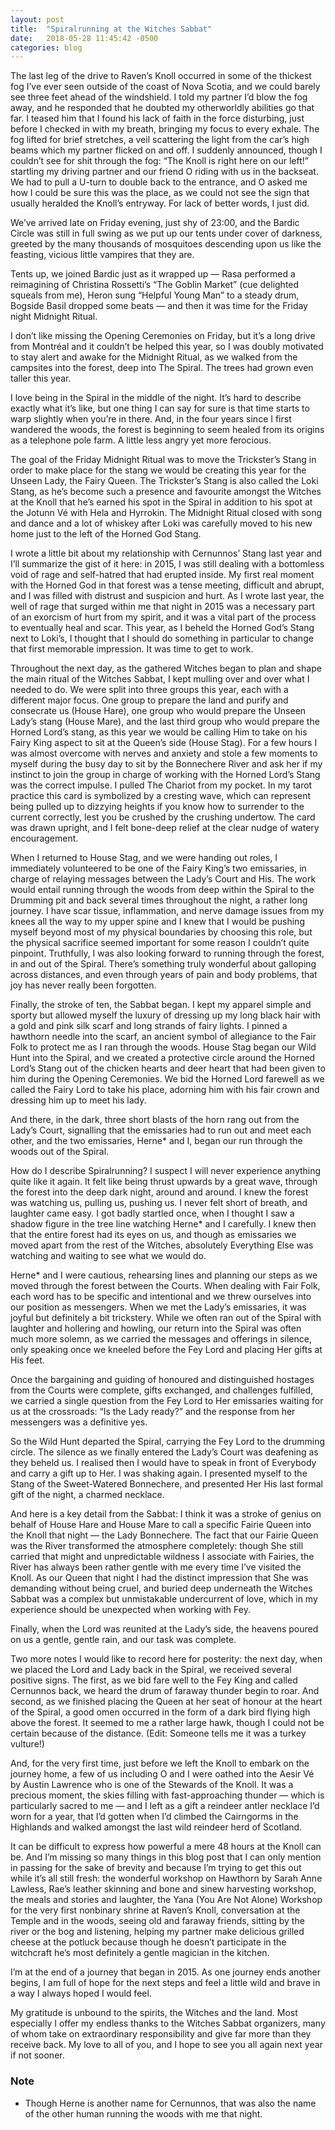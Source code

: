 ```yaml
---
layout: post
title:  "Spiralrunning at the Witches Sabbat"
date:   2018-05-28 11:45:42 -0500
categories: blog
---
```


The last leg of the drive to Raven’s Knoll occurred in some of the thickest fog I’ve ever seen outside of the coast of Nova Scotia, and we could barely see three feet ahead of the windshield. I told my partner I’d blow the fog away, and he responded that he doubted my otherworldly abilities go that far. I teased him that I found his lack of faith in the force disturbing, just before I checked in with my breath, bringing my focus to every exhale. The fog lifted for brief stretches, a veil scattering the light from the car’s high beams which my partner flicked on and off. I suddenly announced, though I couldn’t see for shit through the fog: “The Knoll is right here on our left!” startling my driving partner and our friend O riding with us in the backseat. We had to pull a U-turn to double back to the entrance, and O asked me how I could be sure this was the place, as we could not see the sign that usually heralded the Knoll’s entryway. For lack of better words, I just did.

We’ve arrived late on Friday evening, just shy of 23:00, and the Bardic Circle was still in full swing as we put up our tents under cover of darkness, greeted by the many thousands of mosquitoes descending upon us like the feasting, vicious little vampires that they are.

Tents up, we joined Bardic just as it wrapped up — Rasa performed a reimagining of Christina Rossetti’s “The Goblin Market” (cue delighted squeals from me), Heron sung “Helpful Young Man” to a steady drum, Bogside Basil dropped some beats — and then it was time for the Friday night Midnight Ritual.

I don’t like missing the Opening Ceremonies on Friday, but it’s a long drive from Montréal and it couldn’t be helped this year, so I was doubly motivated to stay alert and awake for the Midnight Ritual, as we walked from the campsites into the forest, deep into The Spiral. The trees had grown even taller this year.

I love being in the Spiral in the middle of the night. It’s hard to describe exactly what it’s like, but one thing I can say for sure is that time starts to warp slightly when you’re in there. And, in the four years since I first wandered the woods, the forest is beginning to seem healed from its origins as a telephone pole farm. A little less angry yet more ferocious.

The goal of the Friday Midnight Ritual was to move the Trickster’s Stang in order to make place for the stang we would be creating this year for the Unseen Lady, the Fairy Queen. The Trickster’s Stang is also called the Loki Stang, as he’s become such a presence and favourite amongst the Witches at the Knoll that he’s earned his spot in the Spiral in addition to his spot at the Jotunn Vé with Hela and Hyrrokin. The Midnight Ritual closed with song and dance and a lot of whiskey after Loki was carefully moved to his new home just to the left of the Horned God Stang.

I wrote a little bit about my relationship with Cernunnos’ Stang last year and I’ll summarize the gist of it here: in 2015, I was still dealing with a bottomless void of rage and self-hatred that had erupted inside. My first real moment with the Horned God in that forest was a tense meeting, difficult and abrupt, and I was filled with distrust and suspicion and hurt. As I wrote last year, the well of rage that surged within me that night in 2015 was a necessary part of an exorcism of hurt from my spirit, and it was a vital part of the process to eventually heal and scar. This year, as I beheld the Horned God’s Stang next to Loki’s, I thought that I should do something in particular to change that first memorable impression. It was time to get to work.

Throughout the next day, as the gathered Witches began to plan and shape the main ritual of the Witches Sabbat, I kept mulling over and over what I needed to do. We were split into three groups this year, each with a different major focus. One group to prepare the land and purify and consecrate us (House Hare), one group who would prepare the Unseen Lady’s stang (House Mare), and the last third group who would prepare the Horned Lord’s stang, as this year we would be calling Him to take on his Fairy King aspect to sit at the Queen’s side (House Stag). For a few hours I was almost overcome with nerves and anxiety and stole a few moments to myself during the busy day to sit by the Bonnechere River and ask her if my instinct to join the group in charge of working with the Horned Lord’s Stang was the correct impulse. I pulled The Chariot from my pocket. In my tarot practice this card is symbolized by a cresting wave, which can represent being pulled up to dizzying heights if you know how to surrender to the current correctly, lest you be crushed by the crushing undertow. The card was drawn upright, and I felt bone-deep relief at the clear nudge of watery encouragement.

When I returned to House Stag, and we were handing out roles, I immediately volunteered to be one of the Fairy King’s two emissaries, in charge of relaying messages between the Lady’s Court and His. The work would entail running through the woods from deep within the Spiral to the Drumming pit and back several times throughout the night, a rather long journey. I have scar tissue, inflammation, and nerve damage issues from my knees all the way to my upper spine and I knew that I would be pushing myself beyond most of my physical boundaries by choosing this role, but the physical sacrifice seemed important for some reason I couldn’t quite pinpoint. Truthfully, I was also looking forward to running through the forest, in and out of the Spiral. There’s something truly wonderful about galloping across distances, and even through years of pain and body problems, that joy has never really been forgotten.

Finally, the stroke of ten, the Sabbat began. I kept my apparel simple and sporty but allowed myself the luxury of dressing up my long black hair with a gold and pink silk scarf and long strands of fairy lights. I pinned a hawthorn needle into the scarf, an ancient symbol of allegiance to the Fair Folk to protect me as I ran through the woods. House Stag began our Wild Hunt into the Spiral, and we created a protective circle around the Horned Lord’s Stang out of the chicken hearts and deer heart that had been given to him during the Opening Ceremonies. We bid the Horned Lord farewell as we called the Fairy Lord to take his place, adorning him with his fair crown and dressing him up to meet his lady.

And there, in the dark, three short blasts of the horn rang out from the Lady’s Court, signalling that the emissaries had to run out and meet each other, and the two emissaries, Herne* and I, began our run through the woods out of the Spiral.

How do I describe Spiralrunning? I suspect I will never experience anything quite like it again. It felt like being thrust upwards by a great wave, through the forest into the deep dark night, around and around. I knew the forest was watching us, pulling us, pushing us. I never felt short of breath, and laughter came easy. I got badly startled once, when I thought I saw a shadow figure in the tree line watching Herne* and I carefully. I knew then that the entire forest had its eyes on us, and though as emissaries we moved apart from the rest of the Witches, absolutely Everything Else was watching and waiting to see what we would do.

Herne* and I were cautious, rehearsing lines and planning our steps as we moved through the forest between the Courts. When dealing with Fair Folk, each word has to be specific and intentional and we threw ourselves into our position as messengers. When we met the Lady’s emissaries, it was joyful but definitely a bit trickstery. While we often ran out of the Spiral with laughter and hollering and howling, our return into the Spiral was often much more solemn, as we carried the messages and offerings in silence, only speaking once we kneeled before the Fey Lord and placing Her gifts at His feet.

Once the bargaining and guiding of honoured and distinguished hostages from the Courts were complete, gifts exchanged, and challenges fulfilled, we carried a single question from the Fey Lord to Her emissaries waiting for us at the crossroads: “Is the Lady ready?” and the response from her messengers was a definitive yes.

So the Wild Hunt departed the Spiral, carrying the Fey Lord to the drumming circle. The silence as we finally entered the Lady’s Court was deafening as they beheld us. I realised then I would have to speak in front of Everybody and carry a gift up to Her. I was shaking again. I presented myself to the Stang of the Sweet-Watered Bonnechere, and presented Her His last formal gift of the night, a charmed necklace.

And here is a key detail from the Sabbat: I think it was a stroke of genius on behalf of House Hare and House Mare to call a specific Fairie Queen into the Knoll that night — the Lady Bonnechere. The fact that our Fairie Queen was the River transformed the atmosphere completely: though She still carried that might and unpredictable wildness I associate with Fairies, the River has always been rather gentle with me every time I’ve visited the Knoll. As our Queen that night I had the distinct impression that She was demanding without being cruel, and buried deep underneath the Witches Sabbat was a complex but unmistakable undercurrent of love, which in my experience should be unexpected when working with Fey.

Finally, when the Lord was reunited at the Lady’s side, the heavens poured on us a gentle, gentle rain, and our task was complete.

Two more notes I would like to record here for posterity: the next day, when we placed the Lord and Lady back in the Spiral, we received several positive signs. The first, as we bid fare well to the Fey King and called Cernunnos back, we heard the drum of faraway thunder begin to roar. And second, as we finished placing the Queen at her seat of honour at the heart of the Spiral, a good omen occurred in the form of a dark bird flying high above the forest. It seemed to me a rather large hawk, though I could not be certain because of the distance. (Edit: Someone tells me it was a turkey vulture!)

And, for the very first time, just before we left the Knoll to embark on the journey home, a few of us including O and I were oathed into the Aesir Vé by Austin Lawrence who is one of the Stewards of the Knoll. It was a precious moment, the skies filling with fast-approaching thunder — which is particularly sacred to me — and I left as a gift a reindeer antler necklace I’d worn for a year, that I’d gotten when I’d climbed the Cairngorms in the Highlands and walked amongst the last wild reindeer herd of Scotland.

It can be difficult to express how powerful a mere 48 hours at the Knoll can be. And I’m missing so many things in this blog post that I can only mention in passing for the sake of brevity and because I’m trying to get this out while it’s all still fresh: the wonderful workshop on Hawthorn by Sarah Anne Lawless, Rae’s leather skinning and bone and sinew harvesting workshop, the meals and stories and laughter, the Yana (You Are Not Alone) Workshop for the very first nonbinary shrine at Raven’s Knoll, conversation at the Temple and in the woods, seeing old and faraway friends, sitting by the river or the bog and listening, helping my partner make delicious grilled cheese at the potluck because though he doesn’t participate in the witchcraft he’s most definitely a gentle magician in the kitchen.

I’m at the end of a journey that began in 2015. As one journey ends another begins, I am full of hope for the next steps and feel a little wild and brave in a way I always hoped I would feel.

My gratitude is unbound to the spirits, the Witches and the land. Most especially I offer my endless thanks to the Witches Sabbat organizers, many of whom take on extraordinary responsibility and give far more than they receive back. My love to all of you, and I hope to see you all again next year if not sooner.

### Note

* Though Herne is another name for Cernunnos, that was also the name of the other human running the woods with me that night.